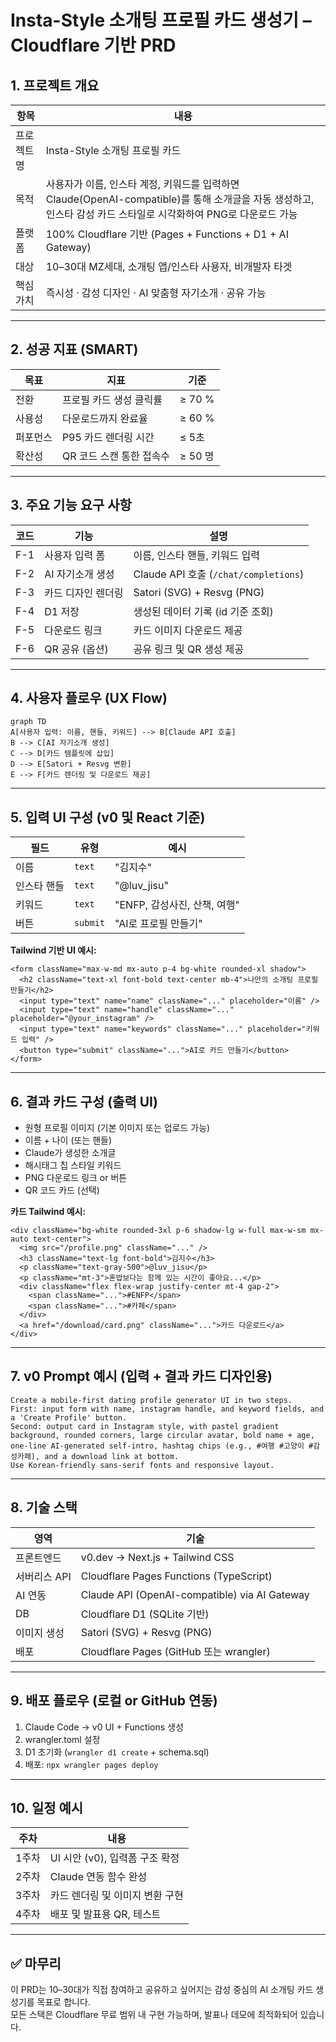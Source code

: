 # Insta-Style 소개팅 프로필 카드 생성기 – Cloudflare 기반 PRD

## 1. 프로젝트 개요

| 항목 | 내용 |
|------|------|
| 프로젝트명 | Insta-Style 소개팅 프로필 카드 |
| 목적 | 사용자가 이름, 인스타 계정, 키워드를 입력하면 Claude(OpenAI-compatible)를 통해 소개글을 자동 생성하고, 인스타 감성 카드 스타일로 시각화하여 PNG로 다운로드 가능 |
| 플랫폼 | 100% Cloudflare 기반 (Pages + Functions + D1 + AI Gateway) |
| 대상 | 10–30대 MZ세대, 소개팅 앱/인스타 사용자, 비개발자 타겟 |
| 핵심 가치 | 즉시성 · 감성 디자인 · AI 맞춤형 자기소개 · 공유 가능 |

---

## 2. 성공 지표 (SMART)

| 목표 | 지표 | 기준 |
|------|------|------|
| 전환 | 프로필 카드 생성 클릭률 | ≥ 70 % |
| 사용성 | 다운로드까지 완료율 | ≥ 60 % |
| 퍼포먼스 | P95 카드 렌더링 시간 | ≤ 5초 |
| 확산성 | QR 코드 스캔 통한 접속수 | ≥ 50 명 |

---

## 3. 주요 기능 요구 사항

| 코드 | 기능 | 설명 |
|------|------|------|
| F-1 | 사용자 입력 폼 | 이름, 인스타 핸들, 키워드 입력 |
| F-2 | AI 자기소개 생성 | Claude API 호출 (`/chat/completions`) |
| F-3 | 카드 디자인 렌더링 | Satori (SVG) + Resvg (PNG) |
| F-4 | D1 저장 | 생성된 데이터 기록 (id 기준 조회) |
| F-5 | 다운로드 링크 | 카드 이미지 다운로드 제공 |
| F-6 | QR 공유 (옵션) | 공유 링크 및 QR 생성 제공 |

---

## 4. 사용자 플로우 (UX Flow)

```mermaid
graph TD
A[사용자 입력: 이름, 핸들, 키워드] --> B[Claude API 호출]
B --> C[AI 자기소개 생성]
C --> D[카드 템플릿에 삽입]
D --> E[Satori + Resvg 변환]
E --> F[카드 렌더링 및 다운로드 제공]
```

---

## 5. 입력 UI 구성 (v0 및 React 기준)

| 필드 | 유형 | 예시 |
|------|------|------|
| 이름 | `text` | "김지수" |
| 인스타 핸들 | `text` | "@luv_jisu" |
| 키워드 | `text` | "ENFP, 감성사진, 산책, 여행" |
| 버튼 | `submit` | "AI로 프로필 만들기" |

**Tailwind 기반 UI 예시:**

```tsx
<form className="max-w-md mx-auto p-4 bg-white rounded-xl shadow">
  <h2 className="text-xl font-bold text-center mb-4">나만의 소개팅 프로필 만들기</h2>
  <input type="text" name="name" className="..." placeholder="이름" />
  <input type="text" name="handle" className="..." placeholder="@your_instagram" />
  <input type="text" name="keywords" className="..." placeholder="키워드 입력" />
  <button type="submit" className="...">AI로 카드 만들기</button>
</form>
```

---

## 6. 결과 카드 구성 (출력 UI)

- 원형 프로필 이미지 (기본 이미지 또는 업로드 가능)
- 이름 + 나이 (또는 핸들)
- Claude가 생성한 소개글
- 해시태그 칩 스타일 키워드
- PNG 다운로드 링크 or 버튼
- QR 코드 카드 (선택)

**카드 Tailwind 예시:**

```tsx
<div className="bg-white rounded-3xl p-6 shadow-lg w-full max-w-sm mx-auto text-center">
  <img src="/profile.png" className="..." />
  <h3 className="text-lg font-bold">김지수</h3>
  <p className="text-gray-500">@luv_jisu</p>
  <p className="mt-3">혼밥보다는 함께 있는 시간이 좋아요...</p>
  <div className="flex flex-wrap justify-center mt-4 gap-2">
    <span className="...">#ENFP</span>
    <span className="...">#카페</span>
  </div>
  <a href="/download/card.png" className="...">카드 다운로드</a>
</div>
```

---

## 7. v0 Prompt 예시 (입력 + 결과 카드 디자인용)

```
Create a mobile-first dating profile generator UI in two steps.
First: input form with name, instagram handle, and keyword fields, and a 'Create Profile' button.
Second: output card in Instagram style, with pastel gradient background, rounded corners, large circular avatar, bold name + age, one-line AI-generated self-intro, hashtag chips (e.g., #여행 #고양이 #감성카페), and a download link at bottom.
Use Korean-friendly sans-serif fonts and responsive layout.
```

---

## 8. 기술 스택

| 영역 | 기술 |
|------|------|
| 프론트엔드 | v0.dev → Next.js + Tailwind CSS |
| 서버리스 API | Cloudflare Pages Functions (TypeScript) |
| AI 연동 | Claude API (OpenAI-compatible) via AI Gateway |
| DB | Cloudflare D1 (SQLite 기반) |
| 이미지 생성 | Satori (SVG) + Resvg (PNG) |
| 배포 | Cloudflare Pages (GitHub 또는 wrangler) |

---

## 9. 배포 플로우 (로컬 or GitHub 연동)

1. Claude Code → v0 UI + Functions 생성
2. wrangler.toml 설정
3. D1 초기화 (`wrangler d1 create` + schema.sql)
4. 배포: `npx wrangler pages deploy`

---

## 10. 일정 예시

| 주차 | 내용 |
|------|------|
| 1주차 | UI 시안 (v0), 입력폼 구조 확정 |
| 2주차 | Claude 연동 함수 완성 |
| 3주차 | 카드 렌더링 및 이미지 변환 구현 |
| 4주차 | 배포 및 발표용 QR, 테스트 |

---

## ✅ 마무리

이 PRD는 10–30대가 직접 참여하고 공유하고 싶어지는 감성 중심의 AI 소개팅 카드 생성기를 목표로 합니다.  
모든 스택은 Cloudflare 무료 범위 내 구현 가능하며, 발표나 데모에 최적화되어 있습니다.